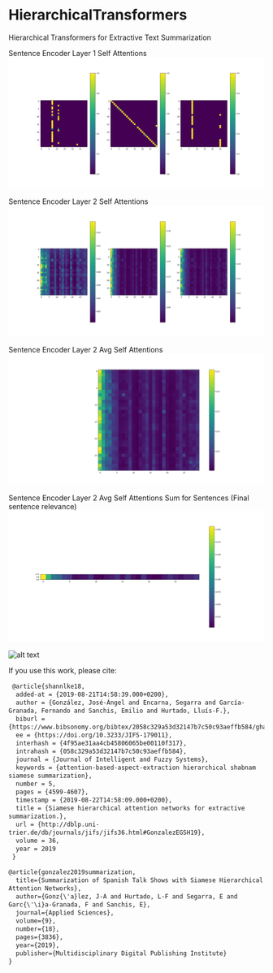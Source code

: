 # HierarchicalTransformers
Hierarchical Transformers for Extractive Text Summarization

Sentence Encoder Layer 1 Self Attentions
![alt text](https://github.com/jogonba2/HierarchicalTransformers/blob/master/SentenceAttention-Layer1.PNG)

Sentence Encoder Layer 2 Self Attentions
![alt text](https://github.com/jogonba2/HierarchicalTransformers/blob/master/SentenceAttention-Layer2.PNG)

Sentence Encoder Layer 2 Avg Self Attentions
![alt text](https://github.com/jogonba2/HierarchicalTransformers/blob/master/AvgHeadAttention-Layer2.png)


Sentence Encoder Layer 2 Avg Self Attentions Sum for Sentences (Final sentence relevance)
![alt text](https://github.com/jogonba2/HierarchicalTransformers/blob/master/SumSentenceAvgHeadAttention-Layer2.png)


![alt text](https://i.gyazo.com/eb16336a42c2824efe5424dc01e72ab4.png)


If you use this work, please cite:

```
 @article{shannlke18,
  added-at = {2019-08-21T14:58:39.000+0200},
  author = {González, José-Ángel and Encarna, Segarra and García-Granada, Fernando and Sanchis, Emilio and Hurtado, Lluís-F.},
  biburl = {https://www.bibsonomy.org/bibtex/2058c329a53d32147b7c50c93aeffb584/ghagerer},
  ee = {https://doi.org/10.3233/JIFS-179011},
  interhash = {4f95ae31aa4cb45806065be00110f317},
  intrahash = {058c329a53d32147b7c50c93aeffb584},
  journal = {Journal of Intelligent and Fuzzy Systems},
  keywords = {attention-based-aspect-extraction hierarchical shabnam siamese summarization},
  number = 5,
  pages = {4599-4607},
  timestamp = {2019-08-22T14:58:09.000+0200},
  title = {Siamese hierarchical attention networks for extractive summarization.},
  url = {http://dblp.uni-trier.de/db/journals/jifs/jifs36.html#GonzalezEGSH19},
  volume = 36,
  year = 2019
 }
```

```
@article{gonzalez2019summarization,
  title={Summarization of Spanish Talk Shows with Siamese Hierarchical Attention Networks},
  author={Gonz{\'a}lez, J-A and Hurtado, L-F and Segarra, E and Garc{\'\i}a-Granada, F and Sanchis, E},
  journal={Applied Sciences},
  volume={9},
  number={18},
  pages={3836},
  year={2019},
  publisher={Multidisciplinary Digital Publishing Institute}
}
```

